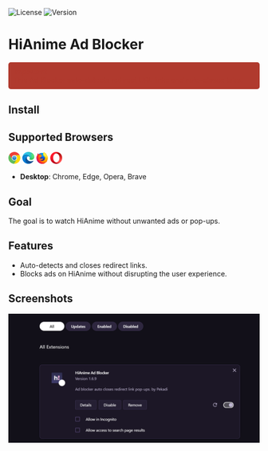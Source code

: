 ![License](https://img.shields.io/badge/license-MIT-green) ![Version](https://img.shields.io/badge/version-1.6.9-brightgreen)

# HiAnime Ad Blocker

<div style="background-color: #b03a2e; padding: 10px; border-radius: 5px; color: #b03a2e;">
    <strong>Important</strong><br>
    This Ad Blocker auto-detects redirect URL links and auto-closes tabs.
</div>


## Install

## Supported Browsers

[![Chrome](logos/chrome.svg)](https://www.google.com/chrome/) 
[![Edge](logos/edge.svg)](https://www.microsoft.com/edge) 
[![Firefox](logos/firefox.svg)](https://www.mozilla.org/firefox/) 
[![Opera](logos/opera.svg)](https://www.opera.com/) 


- **Desktop**: Chrome, Edge, Opera, Brave

## Goal

The goal is to watch HiAnime without unwanted ads or pop-ups.

## Features

- Auto-detects and closes redirect links.
- Blocks ads on HiAnime without disrupting the user experience.

## Screenshots

![Ad Blocker Screenshot](https://github.com/Pekadii/HiAnimeAdBlocker/blob/main/Thumbnail.png)
